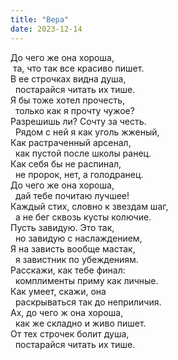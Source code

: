 ```yaml
---
title: "Вера"
date: 2023-12-14
---
```

До чего же она хороша,<br/>
&nbsp;та, что так все красиво пишет.<br/>
В ее строчках видна душа,<br/>
&nbsp;&nbsp;постарайся читать их тише.<br/>
Я бы тоже хотел прочесть,<br/>
&nbsp;&nbsp;только как я прочту чужое?<br/>
Разрешишь ли? Сочту за честь.<br/>
&nbsp;&nbsp;Рядом с ней я как уголь жженый,<br/>
Как растраченный арсенал,<br/>
&nbsp;&nbsp;как пустой после школы ранец.<br/>
Как себя бы не распинал,<br/>
&nbsp;&nbsp;не пророк, нет, а голодранец.<br/>
До чего же она хороша,<br/>
&nbsp;&nbsp;дай тебе почитаю лучшее!<br/>
Каждый стих, словно к звездам шаг,<br/>
&nbsp;&nbsp;а не бег сквозь кусты колючие.<br/>
Пусть завидую. Это так,<br/>
&nbsp;&nbsp;но завидую с наслаждением,<br/>
Я на зависть вообще мастак,<br/>
&nbsp;&nbsp;я завистник по убеждениям.<br/>
Расскажи, как тебе финал:<br/>
&nbsp;&nbsp;комплименты приму как личные.<br/>
Как умеет, скажи, она<br/>
&nbsp;&nbsp;раскрываться так до неприличия.<br/>
Ах, до чего ж она хороша,<br/>
&nbsp;&nbsp;как же складно и живо пишет.<br/>
От тех строчек болит душа,<br/>
&nbsp;&nbsp;постарайся читать их тише.
